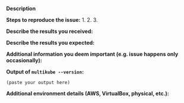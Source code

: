 <!--
If you are reporting a new issue, make sure that we do not have any duplicates
already open. You can ensure this by searching the issue list for this
repository. If there is a duplicate, please close your issue and add a comment
to the existing issue instead.

Please try to be as clear as possible. This helps address and fix problems faster
as it takes time for someone else to understand your problem if little and unclear
information is provided.
-->

**Description**

<!--
Describe the problem you are having in a few paragraphs. Try to describe the problem
as clearly and accurately as possible. 
-->

<!--
If possible. Provide a step-by-step instruction of how to reproduce the problem.
-->
**Steps to reproduce the issue:**
1.
2.
3.


<!--
Attach errors, logs, stack traces, images etc. Anything that is useful for 
troubleshooting.
-->
**Describe the results you received:**


**Describe the results you expected:**


**Additional information you deem important (e.g. issue happens only occasionally):**


**Output of `multikube --version`:**

```
(paste your output here)
```

**Additional environment details (AWS, VirtualBox, physical, etc.):**